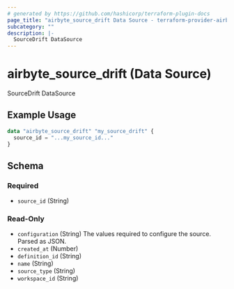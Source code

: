 ```yaml
---
# generated by https://github.com/hashicorp/terraform-plugin-docs
page_title: "airbyte_source_drift Data Source - terraform-provider-airbyte"
subcategory: ""
description: |-
  SourceDrift DataSource
---
```


# airbyte_source_drift (Data Source)

SourceDrift DataSource

## Example Usage

```terraform
data "airbyte_source_drift" "my_source_drift" {
  source_id = "...my_source_id..."
}
```

<!-- schema generated by tfplugindocs -->
## Schema

### Required

- `source_id` (String)

### Read-Only

- `configuration` (String) The values required to configure the source. Parsed as JSON.
- `created_at` (Number)
- `definition_id` (String)
- `name` (String)
- `source_type` (String)
- `workspace_id` (String)

